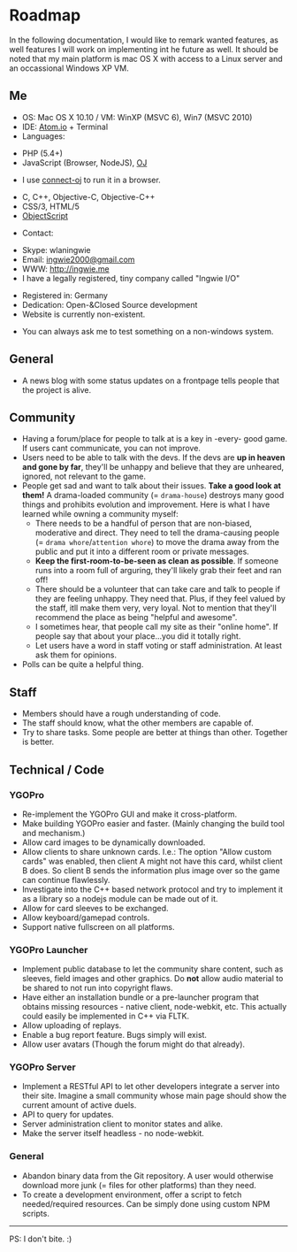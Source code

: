 # Roadmap

In the following documentation, I would like to remark wanted features, as well features I will work on implementing int he future as well. It should be noted that my main platform is mac OS X with access to a Linux server and an occassional Windows XP VM.

## Me
- OS: Mac OS X 10.10 / VM: WinXP (MSVC 6), Win7 (MSVC 2010)
- IDE: [Atom.io](http://atom.io) + Terminal
- Languages:
* PHP (5.4+)
* JavaScript (Browser, NodeJS), [OJ](https://github.com/musictheory/oj)
- I use [connect-oj](https://github.com/IngwiePhoenix/connect-oj) to run it in a browser.
* C, C++, Objective-C, Objective-C++
* CSS/3, HTML/5
* [ObjectScript](https://github.com/unitpoint/objectscript)
- Contact:
* Skype: wlaningwie
* Email: ingwie2000@gmail.com
* WWW: http://ingwie.me
* I have a legally registered, tiny company called "Ingwie I/O"
- Registered in: Germany
- Dedication: Open-&Closed Source development
- Website is currently non-existent.
* You can always ask me to test something on a non-windows system.

## General
- A news blog with some status updates on a frontpage tells people that the project is alive.

## Community
- Having a forum/place for people to talk at is a key in -every- good game. If users cant communicate, you can not improve.
- Users need to be able to talk with the devs. If the devs are __up in heaven and gone by far__, they'll be unhappy and believe that they are unheared, ignored, not relevant to the game.
- People get sad and want to talk about their issues. **Take a good look at them!** A drama-loaded community (= `drama-house`) destroys many good things and prohibits evolution and improvement. Here is what I have learned while owning a community myself:
    * There needs to be a handful of person that are non-biased, moderative and direct. They need to tell the drama-causing people (= `drama whore`/`attention whore`) to move the drama away from the public and put it into a different room or private messages.
    * **Keep the first-room-to-be-seen as clean as possible**. If someone runs into a room full of arguring, they'll likely grab their feet and ran off!
    * There should be a volunteer that can take care and talk to people if they are feeling unhappy. They need that. Plus, if they feel valued by the staff, itll make them very, very loyal. Not to mention that they'll recommend the place as being "helpful and awesome".
    * I sometimes hear, that people call my site as their "online home". If people say that about your place...you did it totally right.
    * Let users have a word in staff voting or staff administration. At least ask them for opinions.
- Polls can be quite a helpful thing.

## Staff
- Members should have a rough understanding of code.
- The staff should know, what the other members are capable of.
- Try to share tasks. Some people are better at things than other. Together is better.

## Technical / Code
### YGOPro
- Re-implement the YGOPro GUI and make it cross-platform.
- Make building YGOPro easier and faster. (Mainly changing the build tool and mechanism.)
- Allow card images to be dynamically downloaded.
- Allow clients to share unknown cards. I.e.: The option "Allow custom cards" was enabled, then client A might not have this card, whilst client B does. So client B sends the information plus image over so the game can continue flawlessly.
- Investigate into the C++ based network protocol and try to implement it as a library so a nodejs module can be made out of it.
- Allow for card sleeves to be exchanged.
- Allow keyboard/gamepad controls.
- Support native fullscreen on all platforms.

### YGOPro Launcher
- Implement public database to let the community share content, such as sleeves, field images and other graphics. Do __not__ allow audio material to be shared to not run into copyright flaws.
- Have either an installation bundle or a pre-launcher program that obtains missing resources - native client, node-webkit, etc. This actually could easily be implemented in C++ via FLTK.
- Allow uploading of replays.
- Enable a bug report feature. Bugs simply will exist.
- Allow user avatars (Though the forum might do that already).

### YGOPro Server
- Implement a RESTful API to let other developers integrate a server into their site. Imagine a small community whose main page should show the current amount of active duels.
- API to query for updates.
- Server administration client to monitor states and alike.
- Make the server itself headless - no node-webkit.

### General
- Abandon binary data from the Git repository. A user would otherwise download more junk (= files for other platforms) than they need.
- To create a development environment, offer a script to fetch needed/required resources. Can be simply done using custom NPM scripts.


-----
PS: I don't bite. :)
